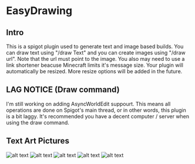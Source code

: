 # EasyDrawing

## Intro
This is a spigot plugin used to generate text and image based builds. You can draw text using "/draw Text" and you can create images using "/draw url". Note that the url must point to the image. You also may need to use a link shortener beacuse Minecraft limits it's message size. Your plugin will automatically be resized. More resize options will be added in the future.

## LAG NOTICE (Draw command)
I'm still working on adding AsyncWorldEdit suppourt. This means all operations are done on Spigot's main thread, or in other words, this plugin is a bit laggy. It's recommended you have a decent computer / server when using the draw command.


## Text Art Pictures
![alt text](https://github.com/Exeton/TextArt/blob/master/TextArt.png)
![alt text](https://github.com/Exeton/TextArt/blob/master/MonaLisa.png)
![alt text](https://github.com/Exeton/TextArt/blob/master/French.png)
![alt text](https://github.com/Exeton/TextArt/blob/master/Trev.png)
![alt text](https://github.com/Exeton/TextArt/blob/master/PingSpoofing%20Art.png)


